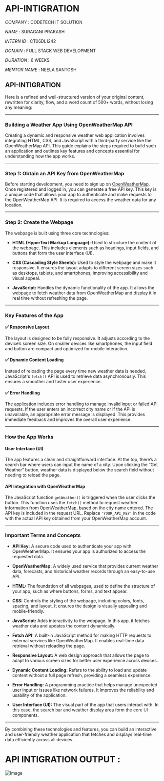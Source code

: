 # API-INTIGRATION

*COMPANY* : CODETECH IT SOLUTION

*NAME* : SURAGANI PRAKASH

*INTERN ID* : CT06DL1242

*DOMAIN* : FULL STACK WEB DEVELOPMENT

*DURATION* : 6 WEEKS

*MENTOR NAME* : NEELA SANTOSH

## API-INTIGRATION

Here is a refined and well-structured version of your original content, rewritten for clarity, flow, and a word count of 500+ words, without losing any meaning:

---

### **Building a Weather App Using OpenWeatherMap API**

Creating a dynamic and responsive weather web application involves integrating HTML, CSS, and JavaScript with a third-party service like the OpenWeatherMap API. This guide explains the steps required to build such an application and outlines key features and concepts essential for understanding how the app works.

---

### **Step 1: Obtain an API Key from OpenWeatherMap**

Before starting development, you need to sign up on [OpenWeatherMap](https://openweathermap.org/api). Once registered and logged in, you can generate a free API key. This key is a unique code that allows your app to authenticate and make requests to the OpenWeatherMap API. It is required to access the weather data for any location.

---

### **Step 2: Create the Webpage**

The webpage is built using three core technologies:

* **HTML (HyperText Markup Language):** Used to structure the content of the webpage. This includes elements such as headings, input fields, and buttons that form the user interface (UI).

* **CSS (Cascading Style Sheets):** Used to style the webpage and make it responsive. It ensures the layout adapts to different screen sizes such as desktops, tablets, and smartphones, improving accessibility and visual appeal.

* **JavaScript:** Handles the dynamic functionality of the app. It allows the webpage to fetch weather data from OpenWeatherMap and display it in real time without refreshing the page.

---

### **Key Features of the App**

#### ✅ **Responsive Layout**

The layout is designed to be fully responsive. It adjusts according to the device’s screen size. On smaller devices like smartphones, the input field and button are compact and optimized for mobile interaction.

#### ✅ **Dynamic Content Loading**

Instead of reloading the page every time new weather data is needed, JavaScript's `fetch()` API is used to retrieve data asynchronously. This ensures a smoother and faster user experience.

#### ✅ **Error Handling**

The application includes error handling to manage invalid input or failed API requests. If the user enters an incorrect city name or if the API is unavailable, an appropriate error message is displayed. This provides immediate feedback and improves the overall user experience.

---

### **How the App Works**

#### **User Interface (UI)**

The app features a clean and straightforward interface. At the top, there’s a search bar where users can input the name of a city. Upon clicking the “Get Weather” button, weather data is displayed below the search field without needing to reload the page.

#### **API Integration with OpenWeatherMap**

The JavaScript function `getWeather()` is triggered when the user clicks the button. This function uses the `fetch()` method to request weather information from OpenWeatherMap, based on the city name entered. The API key is included in the request URL. Replace `'YOUR_API_KEY'` in the code with the actual API key obtained from your OpenWeatherMap account.

---

### **Important Terms and Concepts**

* **API Key:** A secure code used to authenticate your app with OpenWeatherMap. It ensures your app is authorized to access the requested data.

* **OpenWeatherMap:** A widely used service that provides current weather data, forecasts, and historical weather records through an easy-to-use API.

* **HTML:** The foundation of all webpages, used to define the structure of your app, such as where buttons, forms, and text appear.

* **CSS:** Controls the styling of the webpage, including colors, fonts, spacing, and layout. It ensures the design is visually appealing and mobile-friendly.

* **JavaScript:** Adds interactivity to the webpage. In this app, it fetches weather data and updates the content dynamically.

* **Fetch API:** A built-in JavaScript method for making HTTP requests to external services like OpenWeatherMap. It enables real-time data retrieval without reloading the page.

* **Responsive Layout:** A web design approach that allows the page to adapt to various screen sizes for better user experience across devices.

* **Dynamic Content Loading:** Refers to the ability to load and update content without a full page refresh, providing a seamless experience.

* **Error Handling:** A programming practice that helps manage unexpected user input or issues like network failures. It improves the reliability and usability of the application.

* **User Interface (UI):** The visual part of the app that users interact with. In this case, the search bar and weather display area form the core UI components.

---

By combining these technologies and features, you can build an interactive and user-friendly weather application that fetches and displays real-time data efficiently across all devices.



# API INTIGRATION OUTPUT :

![Image](https://github.com/user-attachments/assets/bf00f279-ba29-4686-8f55-25eadcf81951)

